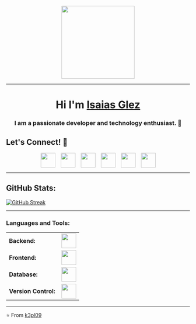 <p align="center">
  <img src="https://videos.openai.com/vg-assets/assets%2Ftask_01k6h6f1nkfdpvqjhdatx5jg8h%2F1759366429_img_0.webp?st=2025-10-01T23%3A02%3A07Z&se=2025-10-08T00%3A02%3A07Z&sks=b&skt=2025-10-01T23%3A02%3A07Z&ske=2025-10-08T00%3A02%3A07Z&sktid=a48cca56-e6da-484e-a814-9c849652bcb3&skoid=5e5fc900-07cf-43e7-ab5b-314c0d877bb0&skv=2019-02-02&sv=2018-11-09&sr=b&sp=r&spr=https%2Chttp&sig=0DZdIZUvoYLULQuhntgs1g9sLtPrCQwLU8V5UzXbI8U%3D&az=oaivgprodscus" height="200"/>
</p>
<hr>

<h1 align="center">Hi  I'm <a href="" target="blank">
Isaias Glez</a></h1></h1>
<h3 align="center">I am a passionate developer and technology enthusiast. 🚀</h3>

## Let's Connect! 🌟

<div align="center" style="display: flex; justify-content: center; gap: 15px; flex-wrap: wrap;">
  <a href="https://linkedin.com/in/YOUR_LINKEDIN" target="_blank">
    <img src="https://skillicons.dev/icons?i=linkedin" height="40"/>
  </a>
  <a href="https://github.com/k3pl09" target="_blank">
    <img src="https://skillicons.dev/icons?i=github" height="40"/>
  </a>
  <a href="https://instagram.com/YOUR_INSTAGRAM" target="_blank">
    <img src="https://skillicons.dev/icons?i=instagram" height="40"/>
  </a>

  <a href="https://discord.gg/YOUR_DISCORD" target="_blank">
    <img src="https://skillicons.dev/icons?i=discord" height="40"/>
  </a>
  <a href="mailto:your.email@domain.com">
    <img src="https://skillicons.dev/icons?i=gmail" height="40"/>
  </a>
  <a href="https://YOUR_WEBSITE.com" target="_blank">
    <img src="https://skillicons.dev/icons?i=chrome" height="40"/>
  </a>
</div>

---

## GitHub Stats:

<a href="https://git.io/streak-stats"><img src="https://github-readme-streak-stats.herokuapp.com?user=k3pl09&theme=dark&border_radius=5&fire=EB0000&stroke=742ECE&border=742ECE&ring=742ECE&currStreakLabel=EB0000&currStreakNum=EB0000" alt="GitHub Streak" /></a>

---
<h3 align="left">Languages and Tools:</h3>
<table>
    <tr>
        <td style="font-weight: bold; padding-right: 10px; vertical-align: center; border: none;">Backend:</td>
        <td><img height="40" src="https://skillicons.dev/icons?i=cs,net,python,nodejs,fastapi,express,"/></td>
    </tr>
    <tr>
        <td style="font-weight: bold; padding-right: 10px; vertical-align: center;">Frontend:</td>
        <td><img height="40" src="https://skillicons.dev/icons?i=react,mui,bootstrap,html,css,sass,js,ts,figma,tailwindcss"/></td>
    </tr>
    <tr>
        <td style="font-weight: bold; padding-right: 10px; vertical-align: center; border: none;">Database:</td>
        <td><img height="40" src="https://skillicons.dev/icons?i=mysql,mongodb,supabase,firebase"/></td>
    </tr>
    <tr>
        <td style="font-weight: bold; padding-right: 10px; vertical-align: center; border: none;">Version Control:</td>
        <td><img height="40" src="https://skillicons.dev/icons?i=git,github"/></td>
    </tr>
</table>

---
⭐️ From [k3pl09](https://github.com/k3pl09)
